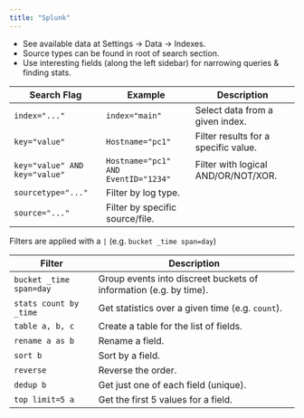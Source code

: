 ```yaml
---
title: "Splunk"
---
```


* See available data at Settings → Data → Indexes.
* Source types can be found in root of search section.
* Use interesting fields (along the left sidebar) for narrowing queries & finding stats.

| Search Flag | Example | Description |
| --- | --- | --- |
| `index="..."` | `index="main"` | Select data from a given index. |
| `key="value"` | `Hostname="pc1"` | Filter results for a specific value. |
| `key="value" AND key="value"` | `Hostname="pc1" AND EventID="1234"` | Filter with logical AND/OR/NOT/XOR. |
| `sourcetype="..."` | Filter by log type. |
| `source="..."` | Filter by specific source/file. |

Filters are applied with a `|` (e.g. `bucket _time span=day`)

| Filter | Description |
| --- | --- |
| `bucket _time span=day` | Group events into discreet buckets of information (e.g. by time). |
| `stats count by _time` | Get statistics over a given time (e.g. `count`). |
| `table a, b, c` | Create a table for the list of fields. |
| `rename a as b` | Rename a field. |
| `sort b` | Sort by a field. |
| `reverse` | Reverse the order. |
| `dedup b` | Get just one of each field (unique). |
| `top limit=5 a` | Get the first 5 values for a field. |

